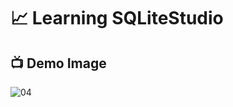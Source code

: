 # 📈 Learning SQLiteStudio

## 📺 Demo Image 

![04](https://github.com/ArthurEstevan/Entra21_Class_Relational_Bank/tree/main/Class_02/04-DML-Filtrar-Praticante-Com-And-Or-Operadores_L%C3%B3gicos)

